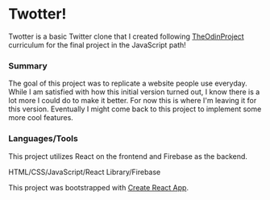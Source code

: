 # Twotter!

Twotter is a basic Twitter clone that I created following [TheOdinProject](https://www.theodinproject.com/lessons/node-path-javascript-javascript-final-project) curriculum for the final project in the JavaScript path!

### Summary

The goal of this project was to replicate a website people use everyday. While I am satisfied with how this initial version turned out, I know there is a lot more I could do to make it better. For now this is where I'm leaving it for this version. Eventually I might come back to this project to implement some more cool features.

### Languages/Tools

This project utilizes React on the frontend and Firebase as the backend.

HTML/CSS/JavaScript/React Library/Firebase

This project was bootstrapped with [Create React App](https://github.com/facebook/create-react-app).
